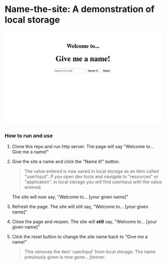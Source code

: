 # Name-the-site: A demonstration of local storage

![Image of site](localStorageSite.png "name-the-site")  

### How to run and use

1. Clone this repo and run http server. The page will say 
   "Welcome to... Give me a name!"


2. Give the site a name and click the "Name it!" button.
   
   >The value entered is now saved in local storage as an item called "userInput".
   >If you open dev tools and navigate to "resources" or "application", in local storage you will find userInput with the value entered.
   
   The site will now say, "Welcome to... [your given name]" 
   
   
3. Refresh the page. The site will still say, "Welcome to... [your given name]"


4. Close the page and reopen. The site will **still** say, "Welcome to... [your given name]"


5. Click the reset button to change the site name back to "Give me a name!"
    > This removes the item 'userInput' from local storage. The name previously given is now gone... *forever.*
    
    
   


